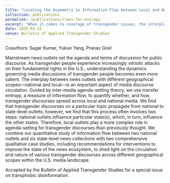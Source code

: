 ```yaml
---
title: "Locating the Asymmetry in Information Flow between Local and National Media on Transgender Discourses"
collection: publications
permalink: /publications/trans-fer-entropy
excerpt: "When it comes to coverage of transgender issues, the interplay between national news outlets and state outlets is more complicated than a simple national-to-local agenda-setting pattern."
date: 2025-03-15
venue: Bulletin of Applied Transgender Studies
---
```

Coauthors: Sagar Kumar, Yukun Yang, Pranav Goel

Mainstream news outlets set the agenda and terms of discussion for public discourse. As transgender people experience increasingly vitriolic attacks on their fundamental rights in the U.S., understanding the dynamics governing media discussions of transgender people becomes even more salient. The interplay between news outlets with different geographical scopes—national and local—is an important aspect of media discourse circulation. Guided by inter-media agenda-setting theory, we use transfer entropy, a measure of information flow, to quantify whether, and how, transgender discourses spread across local and national media. We find that transgender discourses on a particular topic propagate from national to state-level outlets; however, we find that this process often involves two steps: national outlets influence particular state(s), which, in turn, influence the other states. Therefore, local outlets play a more complex role in agenda-setting for transgender discourses than previously thought. We combine our quantitative study of information flow between two national outlets and six state-level news collections with two comprehensive qualitative case studies, including recommendations for interventions to improve the state of the news ecosystem, to shed light on the circulation and nature of various transgender discourses across different geographical scopes within the U.S. media landscape. 

Accepted by the Bulletin of Applied Transgender Studies for a special issue on transphobic disinformation.
